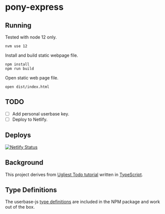 # pony-express

## Running

Tested with node 12 only.

```
nvm use 12
```

Install and build static webpage file.

```
npm install
npm run build
```

Open static web page file.

```
open dist/index.html
```

## TODO

- [ ] Add personal userbase key.
- [ ] Deploy to Netlify.

## Deploys

[![Netlify Status](https://api.netlify.com/api/v1/badges/ef422b54-c06a-45e1-aa8d-8c324e4813f5/deploy-status)](https://app.netlify.com/sites/frosty-banach-a18f1b/deploys)

## Background

This project derives from [Ugliest Todo tutorial](../ugliest-todo) written in [TypeScript](https://www.typescriptlang.org/).

## Type Definitions

The userbase-js [type definitions](https://github.com/encrypted-dev/userbase/blob/master/src/userbase-js/types/index.d.ts) are included in the NPM package and work out of the box.
